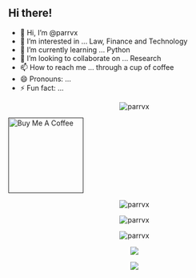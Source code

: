 ## Hi there!

- 👋 Hi, I’m @parrvx
- 👀 I’m interested in ... Law, Finance and Technology
- 🌱 I’m currently learning ... Python
- 💞️ I’m looking to collaborate on ... Research
- 📫 How to reach me ... through a cup of coffee
- 😄 Pronouns: ... 
- ⚡ Fun fact: ... 

<p align="center"> <img src="https://github-readme-stats.vercel.app/api?username=parrvx&show_icons=true&theme=dark" alt="parrvx" />

<a href="" target="_blank"><img src="https://cdn.buymeacoffee.com/buttons/v2/default-red.png" alt="Buy Me A Coffee" width="150" ></a>

<p align="center"> <img src="https://github-readme-stats.vercel.app/api/top-langs/?username=parrvx&hide=TeX&layout=compact)" alt="parrvx" />

<p align="center"> <img src="https://img.shields.io/badge/-Python-black?logo=Python&style=socia" alt="parrvx" />
<p align="center"> <img src="https://img.shields.io/badge/-Git-black?logo=git&style=socia" alt="parrvx" />
<p align="center"> <img src="https://img.shields.io/badge/-GitHub-black?logo=github&style=socia"parrvx" />
<p align="center"> <img src="https://img.shields.io/badge/-LATEX-black?logo=latex&style=socia"parrvx" />

<!---
parrvx/parrvx is a ✨ special ✨ repository because its `README.md` (this file) appears on your GitHub profile.
You can click the Preview link to take a look at your changes.
--->
